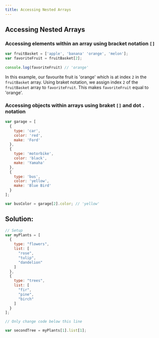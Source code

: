 ```yaml
---
title: Accessing Nested Arrays
---
```

## Accessing Nested Arrays

### Accessing elements within an array using bracket notation `[]`
```js
var fruitBasket = ['apple', 'banana' 'orange', 'melon'];
var favoriteFruit = fruitBasket[2];
  
console.log(favoriteFruit) // 'orange'
```
In this example, our favourite fruit is 'orange' which is at index `2` in the `fruitBasket` array. Using braket notation, we assign index `2` of the `fruitBasket` array to `favoriteFruit`. This makes `favoriteFruit` equal to 'orange'.
  
### Accessing objects within arrays using braket `[]` and dot `.` notation
```js
var garage = [
  {
    type: 'car',
    color: 'red',
    make: 'Ford'
  },
  {
    type: 'motorbike',
    color: 'black',
    make: 'Yamaha'
  },
  {
    type: 'bus',
    color: 'yellow',
    make: 'Blue Bird'
  }
];

var busColor = garage[2].color; // 'yellow'

```
  
  

## Solution:
```js
// Setup
var myPlants = [
  { 
    type: "flowers",
    list: [
      "rose",
      "tulip",
      "dandelion"
    ]
  },
  {
    type: "trees",
    list: [
      "fir",
      "pine",
      "birch"
    ]
  }  
];

// Only change code below this line

var secondTree = myPlants[1].list[1];
```
